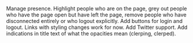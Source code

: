 Manage presence. 
Highlight people who are on the page, 
grey out people who have the page open but have left the page, 
remove people who have disconnected entirely or who logout explicitly. 
Add buttons for login and logout. Links with styling changes work for now. 
Add Twitter support.
Add indications in title text of what the opacities mean (clerping, clerped).
